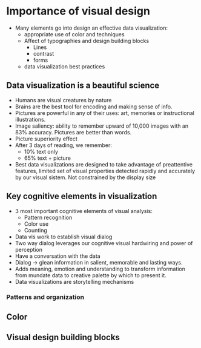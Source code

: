 # Importance of visual design
- Many elements go into design an effective data visualization:
	- appropriate use of color and techniques
	- Affect of typographies and design building blocks
		- Lines
		- contrast
		- forms
	- data visualization best practices 

## Data visualization is a beautiful science
- Humans are visual creatures by nature
- Brains are the best tool for encoding and making sense of info.
- Pictures are powerful in any of their uses: art, memories or instructional illustrations.
- Image saliency: ability to remember upward of 10,000 images with an 83% accuracy. Pictures are better than words.
- Picture superiority effect
- After 3 days of reading, we remember:
	- 10% text only
	- 65% text + picture
- Best data visualizations are designed to take advantage of preattentive features, limited set of visual properties detected rapidly and accurately by our visual sistem. Not constrained by the display size

## Key cognitive elements in visualization
- 3 most important cognitive elements of visual analysis:
	- Pattern recognition
	- Color use
	- Counting
- Data vis work to establish visual dialog
- Two way dialog leverages our cognitive visual hardwiring and power of perception
- Have a conversation with the data
- Dialog -> glean information in salient, memorable and lasting ways.
- Adds meaning, emotion and understanding to transform information from mundate data to creative palette by which to present it.
- Data visualizations are storytelling mechanisms

### Patterns and organization


## Color

## Visual design building blocks